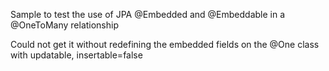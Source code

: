 Sample to test the use of JPA @Embedded and @Embeddable in a @OneToMany relationship

Could not get it without redefining the embedded fields on the @One class with updatable, insertable=false
